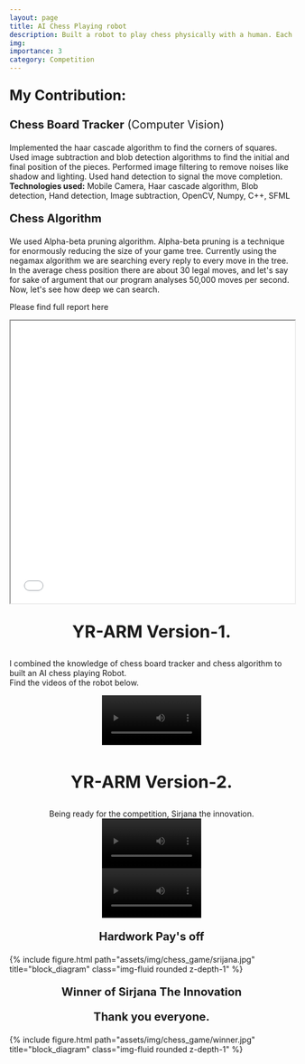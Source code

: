 ```yaml
---
layout: page
title: AI Chess Playing robot
description: Built a robot to play chess physically with a human. Each move is generated using the alpha-beta pruning algorithm. Computer vision is used for the detection of the board position.
img:
importance: 3
category: Competition
---
```


<p style="font-size:25px"> <b>My Contribution: </b></p>


<p style="font-size:20px"> <b>Chess Board Tracker</b> (Computer Vision)</p>

Implemented the haar cascade algorithm to find the corners of squares. Used image subtraction and
blob detection algorithms to find the initial and final position of the pieces. Performed image filtering to remove noises like shadow and lighting. Used hand detection to signal the move completion.<br>
<b>Technologies used:</b> Mobile Camera, Haar cascade algorithm, Blob detection, Hand detection, Image
subtraction, OpenCV, Numpy, C++, SFML


<p style="font-size:20px"> <b>Chess Algorithm</b></p>

We used Alpha-beta pruning algorithm. Alpha-beta pruning is a technique for enormously reducing the size of your game tree. Currently using the negamax algorithm we are searching
every reply to every move in the tree. In the average chess position there
are about 30 legal moves, and let's say for sake of argument that our
program analyses 50,000 moves per second. Now, let's see how deep we
can search.

Please find full report here
<iframe src="/assets/pdf/OOP_CHESS_REPORT.pdf" width="100%" height="500px"> </iframe>
<br>
<center>
<p style="font-size:30px"> <b>YR-ARM Version-1. </b></p>
</center>

I combined the knowledge of chess board tracker and chess algorithm to built an AI chess playing Robot.<br>
Find the videos of the robot below. 
<div class="myvideo">
   <center>
   <video  style="display:block; width:35%; height:auto;" controls loop="loop">
       <source src="https://drive.google.com/uc?export=download&id=1ZI29-g1JQARcdBJR4ennNYavTX-hYLVI" type="video/mp4" />

   </video>
   </center>
</div>

<br />

<center>
<p style="font-size:30px"> <b>YR-ARM Version-2. </b></p>
</center>

<center>Being ready for the competition, Sirjana the innovation.</center>
<div class="myvideo">
   <center>
   <video  style="display:block; width:35%; height:auto;" controls loop="loop">
       <source src="https://drive.google.com/uc?export=download&id=1LYII8v4zfkDZ0o6YwMwyLIpP3EuMxrZd" type="video/mp4" />

   </video>
   </center>
</div>

<div class="myvideo">
   <center>
   <video  style="display:block; width:35%; height:auto;" controls loop="loop">
       <source src="https://drive.google.com/uc?export=download&id=1QTXsd3KQGfnrsR-QtBmMfEtYkqH8C6fK" type="video/mp4" />
   </video>
   </center>
</div>


<center>
<p style="font-size:20px"> <b>Hardwork Pay's off  </b></p>
</center>
<div class="col-sm mt-3 mt-md-0">
    {% include figure.html path="assets/img/chess_game/srijana.jpg" title="block_diagram" class="img-fluid rounded z-depth-1" %}
</div>
<center>
<p style="font-size:20px"> <b>Winner of Sirjana The Innovation </b></p>
</center>
<center>
<p style="font-size:20px"> <b>Thank you everyone.</b></p>
</center>

<div class="col-sm mt-3 mt-md-0">
    {% include figure.html path="assets/img/chess_game/winner.jpg" title="block_diagram" class="img-fluid rounded z-depth-1" %}
</div>
